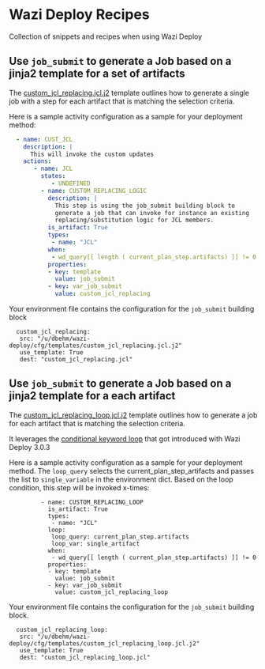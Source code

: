 # Wazi Deploy Recipes

Collection of snippets and recipes when using Wazi Deploy

## Use `job_submit` to generate a Job based on a jinja2 template for a set of artifacts

The [custom_jcl_replacing.jcl.j2](templates/custom_jcl_replacing.jcl.j2) template outlines how to generate a single job with a step for each artifact that is matching the selection criteria.

Here is a sample activity configuration as a sample for your deployment method:

```yaml
  - name: CUST_JCL
    description: |
      This will invoke the custom updates
    actions:
       - name: JCL
         states:
            - UNDEFINED
         - name: CUSTOM_REPLACING_LOGIC
           description: |
             This step is using the job_submit building block to 
             generate a job that can invoke for instance an existing 
             replacing/substitution logic for JCL members.
           is_artifact: True
           types: 
            - name: "JCL"
           when:
            - wd_query[[ length ( current_plan_step.artifacts) ]] != 0
           properties:
           - key: template
             value: job_submit
           - key: var_job_submit
             value: custom_jcl_replacing  
```

Your environment file contains the configuration for the `job_submit` building block

```
  custom_jcl_replacing:
   src: "/u/dbehm/wazi-deploy/cfg/templates/custom_jcl_replacing.jcl.j2"
   use_template: True
   dest: "custom_jcl_replacing.jcl"
```

## Use `job_submit` to generate a Job based on a jinja2 template for a each artifact

The [custom_jcl_replacing_loop.jcl.j2](templates/custom_jcl_replacing_loop.jcl.j2) template outlines how to generate a job for each artifact that is matching the selection criteria.

It leverages the [conditional keyword loop](https://www.ibm.com/docs/en/developer-for-zos/17.0?topic=reference-syntax-conditional-deployment#wd_conditional_depl__title__3) that got introduced with Wazi Deploy 3.0.3

Here is a sample activity configuration as a sample for your deployment method. The `loop_query` selects the current_plan_step_artifacts and passes the list to `single_variable` in the environment dict. Based on the loop condition, this step will be invoked x-times:

```
         - name: CUSTOM_REPLACING_LOOP
           is_artifact: True
           types: 
            - name: "JCL"
           loop:
            loop_query: current_plan_step.artifacts
            loop_var: single_artifact
           when:
            - wd_query[[ length ( current_plan_step.artifacts) ]] != 0
           properties:
           - key: template
             value: job_submit
           - key: var_job_submit
             value: custom_jcl_replacing_loop
```

Your environment file contains the configuration for the `job_submit` building block. 

```
  custom_jcl_replacing_loop:
   src: "/u/dbehm/wazi-deploy/cfg/templates/custom_jcl_replacing_loop.jcl.j2"
   use_template: True
   dest: "custom_jcl_replacing_loop.jcl"
```